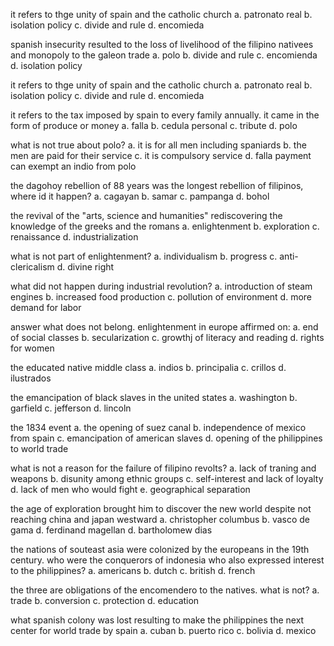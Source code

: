 

it refers to thge unity of spain and the catholic church a. patronato real b. isolation policy c. divide and rule d. encomieda

spanish insecurity resulted to the loss of livelihood of the filipino nativees and monopoly to the galeon trade a. polo b. divide and rule c. encomienda d. isolation policy

it refers to thge unity of spain and the catholic church a. patronato real b. isolation policy c. divide and rule d. encomieda

it refers to the tax imposed by spain to every family annually. it came in the form of produce or money a. falla b. cedula personal c. tribute d. polo

what is not true about polo? a. it is for all men including spaniards b. the men are paid for their service c. it is compulsory service d. falla payment can exempt an indio from polo

the dagohoy rebellion of 88 years was the longest rebellion of filipinos, where id it happen? a. cagayan b. samar c. pampanga d. bohol

the revival of the "arts, science and humanities" rediscovering the knowledge of the greeks and the romans a. enlightenment b. exploration c. renaissance d. industrialization


what is not part of enlightenment? a. individualism b. progress c. anti-clericalism d. divine right

what did not happen during industrial revolution? a. introduction of steam engines b. increased food production c. pollution of environment d. more demand for labor

answer what does not belong. enlightenment in europe affirmed on: a. end of social classes b. secularization c. growthj of literacy and reading d. rights for women

the educated native middle class a. indios b. principalia c. crillos d. ilustrados

the emancipation of black slaves in the united states a. washington b. garfield c. jefferson d. lincoln

the 1834 event a. the opening of suez canal b. independence of mexico from spain c. emancipation of american slaves d. opening of the philippines to world trade

what is not a reason for the failure of filipino revolts? a. lack of traning and weapons b. disunity among ethnic groups c. self-interest and lack of loyalty d. lack of men who would fight e. geographical separation

the age of exploration brought him to discover the new world despite not reaching china and japan westward a. christopher columbus b. vasco de gama d. ferdinand magellan d. bartholomew dias

the nations of souteast asia were colonized by the europeans in the 19th century. who were the conquerors of indonesia who also expressed interest to the philippines? a. americans b. dutch c. british d. french

the three are obligations of the encomendero to the natives. what is not? a. trade b. conversion c. protection d. education

what spanish colony was lost resulting to make the philippines the next center for world trade by spain a. cuban b. puerto rico c. bolivia d. mexico



